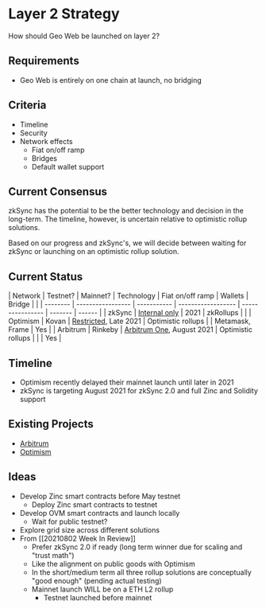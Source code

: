 # Layer 2 Strategy

How should Geo Web be launched on layer 2?

## Requirements
- Geo Web is entirely on one chain at launch, no bridging

## Criteria
- Timeline
- Security
- Network effects
	- Fiat on/off ramp
	- Bridges
	- Default wallet support

## Current Consensus
zkSync has the potential to be the better technology and decision in the long-term. The timeline, however, is uncertain relative to optimistic rollup solutions.

Based on our progress and zkSync's, we will decide between waiting for zkSync or launching on an optimistic rollup solution.

## Current Status
| Network  | Testnet?          | Mainnet?              | Technology         | Fiat on/off ramp | Wallets         | Bridge |  |
| -------- | ----------------- | -----------           | ------------------ | ---------------- | -------         | ------ |
| zkSync   | [Internal only][1] | 2021           | zkRollups          |                  |
| Optimism | Kovan             | [Restricted][2], Late 2021 | Optimistic rollups |                  | Metamask, Frame | Yes    |
| Arbitrum | Rinkeby           | [Arbitrum One][4], August 2021        | Optimistic rollups |                  |                 | Yes |

## Timeline
- Optimism recently delayed their mainnet launch until later in 2021
- zkSync is targeting August 2021 for zkSync 2.0 and full Zinc and Solidity support

## Existing Projects
- [Arbitrum][3]
- [Optimism][5]

## Ideas
- Develop Zinc smart contracts before May testnet
    - Deploy Zinc smart contracts to testnet
- Develop OVM smart contracts and launch locally
    - Wait for public testnet?
- Explore grid size across different solutions
- From [[20210802 Week In Review]]
	* Prefer zkSync 2.0 if ready (long term winner due for scaling and "trust math")
	* Like the alignment on public goods with Optimism
	* In the short/medium term all three rollup solutions are conceptually "good enough" (pending actual testing) 
	* Mainnet launch WILL be on a ETH L2 rollup
		* Testnet launched before mainnet


[1]: https://medium.com/matter-labs/zksync-2-0-hello-ethereum-ca48588de179?source=rss----bd3444e7f3b9---4
[2]: https://medium.com/ethereum-optimism/community-launch-7c9a2a9d3e84
[3]: https://portal.arbitrum.one
[4]: https://offchain.medium.com/a-is-for-arbitrum-a-is-for-august-71391582d95b
[5]: https://community.optimism.io/docs/users/apps.html